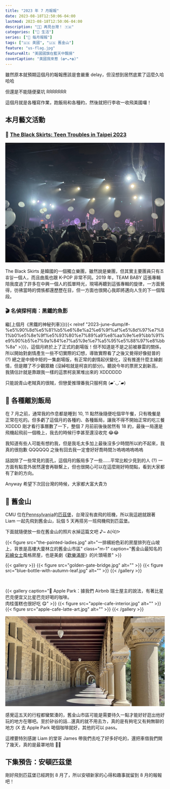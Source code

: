 ```yaml
---
title: "2023 年 7 月報報"
date: 2023-08-18T12:50:06-04:00
lastmod: 2023-08-18T12:50:06-04:00
description: "👋🏻 再見台灣！ 🇹🇼"
categories: ["🍫 生活"]
series: ["📰 每月報報"]
tags: ["🇺🇸 美國", "🇺🇸 舊金山"]
feature: "us-flag.jpg"
featureAlt: "美國國旗在藍天中飄揚"
coverCaption: "美國我來惹 (◍•ᴗ•◍)"
---
```


雖然原本就預期這個月的報報應該是會嚴重 delay，但沒想到居然底累了這麼久哈哈哈

但還是不能隨便棄坑 RRRRRRR

這個月就是各種寫作業，跑飯局和各種約，然後就把行李收一收飛美國囉！

## 本月藝文活動

### 🎵 [The Black Skirts: Teen Troubles in Taipei 2023](https://willmusic.kktix.cc/events/ef96526d)

![The Black Skirts: Teen Troubles in Taipei 2023](the-black-skirts.jpg)

The Black Skirts 是韓國的一個獨立樂團，雖然說是樂團，但其實主要團員只有조휴일一個人，而且曲風也跟 K-POP 非常不同。2019 年，TEAM BABY 這張專輯陪我度過了許多在中興一個人的孤單時光，現場再聽到這張專輯的旋律，一方面覺得，彷彿當時的惆悵都還歷歷在目，但一方面也很開心我即將邁向人生的下一個階段。

### 🎬 名偵探柯南：黑鐵的魚影

繼[上個月《黑鐵的神秘列車》]({{< relref "2023-june-dump/#-%e5%90%8d%e5%81%b5%e6%8e%a2%e6%9f%af%e5%8d%97%e7%81%b0%e5%8e%9f%e5%93%80%e7%89%a9%e8%aa%9e%e9%bb%91%e9%90%b5%e7%9a%84%e7%a5%9e%e7%a5%95%e5%88%97%e8%bb%8a" >}})，這個月終於上了正式的劇場版！但不知道是不是之前被暴雷的關係，所以開始對劇情產生一些不切實際的幻想，導致實際看了之後又覺得好像挺普的 (?) 總之是中規中矩的一集劇場版，有正常的劇情起伏變化，沒有推進什麼主線劇情，但是餵了不少觀眾糖 (沒綽啦就是柯哀的部分)。聽說今年的票房又創新高，我猜估計就是靠跟我一樣的這票柯哀黨堆出來的 XDDDDDD

只能說青山老賊真的很賊，但戀愛推理番我只服柯南 (▰˘◡˘▰)

## 🥢 各種離別飯局

在 7 月之前，通常我的作息都是睡到 10, 11 點然後隨便吃個早午餐，只有晚餐是正常在吃的。但多虧了這個月的各種約、各種飯局，讓我不得不開始正常的吃三餐 XDDDD 剛才看行事曆數了一下，整個 7 月前前後後居然有 18 約，最後一局還是飛機起飛前一個晚上，我去的時候行李甚至還沒收完 😂😂

我知道有些人可能有想約我，但是我毛太多加上最後沒多少時間所以約不起來，我真的很抱歉 QQQQQQ 之後有回去我一定會好好喬時間ㄉ嗚嗚嗚嗚嗚嗚

話說除了一些常見的面孔，這個月的飯局多了一些......平常比較少見到的人 (?) 一方面有點意外居然還會再聯繫上，但也很開心可以在這麼剛好時間點，看到大家都有了新的方向。

Anyway 希望下次回台灣的時候，大家都大富大貴ㄌ

## 🌉 舊金山

CMU 位在<abbr title="賓夕法尼亞州">Pennsylvania</abbr>的<abbr title="Pittsburgh">匹茲堡</abbr>，台灣沒有直飛的班機，所以我這趟就跟著 Liam 一起先飛到舊金山，玩個 5 天再搭另一班飛機飛到匹茲堡。

下面就隨便放一些在舊金山的照片水掉這篇文吧 ♪~ ᕕ(ᐛ)ᕗ

{{< figure src="the-painted-ladies.jpg" alt="一排繽紛色彩的房屋排列在山坡上，背景是高樓大廈林立的舊金山市區" class="m-1" caption="舊金山最知名的[彩繪女士](https://zh.wikipedia.org/wiki/%E5%BD%A9%E7%B9%AA%E5%A5%B3%E5%A3%AB)風格房屋，也是美劇《<abbr title='Full House'>歡樂滿屋</abbr>》的片頭場景" >}}

{{< gallery >}}
{{< figure src="golden-gate-bridge.jpg" alt="" >}}
{{< figure src="blue-bottle-with-autumn-leaf.jpg" alt="" >}}
{{< /gallery >}}

<br>

{{< gallery caption=" Apple Park：據我們 Airbnb 瑞士屋主的說法，有著比星巴克便宜又比星巴克好喝的咖啡。<br>肉桂蛋糕也很好吃 😋" >}}
{{< figure src="apple-cafe-interior.jpg" alt="" >}}
{{< figure src="apple-cafe-latte-art.jpg" alt="" >}}
{{< /gallery >}}

![古典風格的長廊](stanford-university-hallway.jpg "沒錄取 Stanford 也要來逛一下 Stanford 吧，畢竟要來看一下我捐的報名費種的樹長大了沒 (🥲")

感覺這五天的行程都蠻緊湊的，舊金山市區可能是需要待久一點才能好好逛出他好玩的地方在哪吧。至於矽谷的話...還真的就不用去ㄌ，真的是有夠宅又有夠無聊的地方 (X 去 Apple Park 喝個咖啡就好，其他的可以 pass。

這裡要特別感謝 Liam 的堂哥 James 帶我們去吃了好多好吃的，還把車借我們開了幾天，真的是最罩地陪 👍🏻

## 下集預告：安頓匹茲堡

剛好飛到匹茲堡已經跨到 8 月了，所以安頓新家的心得和趣事就留到 8 月的報報吧！
